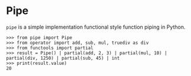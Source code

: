 # Pipe

`pipe` is a simple implementation functional style function piping in Python.

```python3
>>> from pipe import Pipe
>>> from operator import add, sub, mul, truediv as div
>>> from functools import partial
>>> result = Pipe() | partial(add, 2, 3) | partial(mul, 10) | partial(div, 1250) | partial(sub, 45) | int
>>> print(result.value)
20
```
